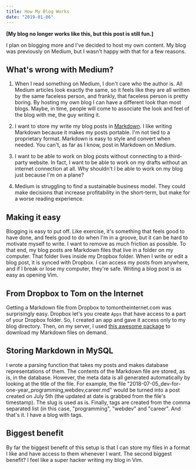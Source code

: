 ```yaml
---
title: How My Blog Works
date: "2019-01-06"
---
```


**[My blog no longer works like this, but this post is still fun.]**

I plan on blogging more and I've decided to host my own content. My blog was previously on Medium, but I wasn't happy with that for a few reasons.

## What's wrong with Medium?

1. When I read something on Medium, I don't care who the author is. All Medium articles look exactly the same, so it feels like they are all written by the same faceless person, and frankly, that faceless person is pretty boring. By hosting my own blog I can have a different look than most blogs. Maybe, in time, people will come to associate the look and feel of the blog with me, the guy writing it.

2. I want to store my write my blog posts in [Markdown](https://daringfireball.net/projects/markdown/). I like writing Markdown because it makes my posts portable. I'm not tied to a proprietary format. Markdown is easy to style and convert when needed. You can't, as far as I know, post in Markdown on Medium.

3. I want to be able to work on blog posts without connecting to a third-party website. In fact, I want to be able to work on my drafts without an internet connection at all. Why shouldn't I be able to work on my blog just because I'm on a plane?

4. Medium is struggling to find a sustainable business model. They could make decisions that increase profitability in the short-term, but make for a worse reading experience.

## Making it easy

Blogging is easy to put off. Like exercise, it's something that feels good to have done, and feels good to do when I'm in a groove, but it can be hard to motivate myself to write. I want to remove as much friction as possible. To that end, my blog posts are Markdown files that live in a folder on my computer. That folder lives inside my Dropbox folder. When I write or edit a blog post, it is synced with Dropbox. I can access my posts from anywhere, and if I break or lose my computer, they're safe. Writing a blog post is as easy as opening Vim.

## From Dropbox to Tom on the Internet

Getting a Markdown file from Dropbox to tomontheinternet.com was surprisingly easy. Dropbox let's you create `Apps` that have access to a part of your Dropbox folder. So, I created an app and gave it access only to my blog directory. Then, on my server, I used [this awesome package](https://github.com/spatie/flysystem-dropbox) to download my Markdown files on demand.

## Storing Markdown in MySQL

I wrote a parsing function that takes my posts and makes database representations of them. The contents of the Markdown file are stored, as is, in the database. However, the meta data is all generated automatically by looking at the title of the file. For example, the file "2018-07-05_dev-for-one-year_programming,webdev,career.md" would be turned into a post created on July 5th (the updated at date is grabbed from the file's timestamp). The slug is used as is. Finally, tags are created from the comma separated list (in this case, "programming", "webdev" and "career". And that's it. I have a blog with tags.

## Biggest benefit

By far the biggest benefit of this setup is that I can store my files in a format I like and have access to them whenever I want. The second biggest benefit? I feel like a super hacker writing my blog in Vim.
  

